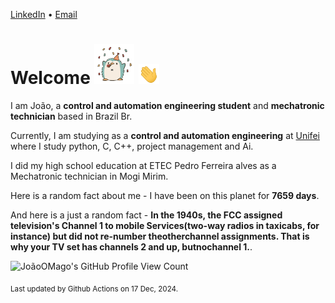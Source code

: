 [LinkedIn](https://www.linkedin.com/in/joão-pedro-gozzoli-b95641301/) &bull;
[Email](joaopedrogozzoli@gmail.com)

# Welcome <img src="happy.gif" height="64px" /> <img src="wave.gif" height="32px" />

I am João, a  **control and automation engineering student** and **mechatronic technician** based in Brazil Br.

Currently, I am studying as a **control and automation engineering** at [Unifei](https://unifei.edu.br) where I study python, C, C++, project management and Ai.

I did my high school education at ETEC Pedro Ferreira alves as a Mechatronic technician in Mogi Mirim.

Here is a random fact about me - I have been on this planet for **7659 days**.

And here is a just a random fact -  **In the 1940s, the FCC assigned television's Channel 1 to mobile Services(two-way radios in taxicabs, for instance) but did not re-number theotherchannel assignments. That is why your TV set has channels 2 and up, butnochannel 1.**.

![JoãoOMago's GitHub Profile View Count](https://komarev.com/ghpvc/?username=JoaoOMago)

<sub>Last updated by Github Actions on 17 Dec, 2024.</sub>
